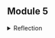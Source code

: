 ## Module 5

<details>
<summary>Reflection</summary>

### /all-student

#### Before

![all-student-before-gui](images/all-student-before-gui.jpg)
![all-student-before-cmd](images/all-student-before-cmd.jpg)
![all-student-before-profiler](images/all-student-before-profiler.jpg)

#### After

![all-student-after-gui](images/all-student-after-gui.jpg)
![all-student-after-cmd](images/all-student-after-cmd.jpg)
![all-student-after-profiler](images/all-student-after-profiler.jpg)

### /all-student-name

#### Before

![all-student-name-before-gui](images/all-student-name-before-gui.jpg)
![all-student-name-before-cmd](images/all-student-name-before-cmd.jpg)
![all-student-name-before-profiler](images/all-student-name-before-profiler.jpg)

#### After

![all-student-name-after-gui](images/all-student-name-after-gui.jpg)
![all-student-name-after-cmd](images/all-student-name-after-cmd.jpg)
![all-student-name-after-profiler](images/all-student-name-after-profiler.jpg)

### /highest-gpa

#### Before

![highest-gpa-before-gui](images/highest-gpa-before-gui.jpg)
![highest-gpa-before-cmd](images/highest-gpa-before-cmd.jpg)
![highest-gpa-before-profiler](images/highest-gpa-before-profiler.jpg)

#### After

![highest-gpa-after-gui](images/highest-gpa-after-gui.jpg)
![highest-gpa-after-cmd](images/highest-gpa-after-cmd.jpg)
![highest-gpa-after-profiler](images/highest-gpa-after-profiler.jpg)

Setelah dilakukan optimisasi pada kode, terjadi peningkatan performa pada setiap _method_. Peningkatan performa tersebut bervariasi antar _method_. Peningkatan tertinggi terjadi pada _method_ `getAllStudentsWithCourses` yang mencapai lebih dari 70% peningkatan performa.

---

1. What is the difference between the approach of performance testing with JMeter and profiling with IntelliJ Profiler in the context of optimizing application performance?

    Jmeter berguna untuk mengetes performa aplikasi secara keseluruhan. Jmeter dapat mesimulasikan ketika suatu _api_ diakses oleh banyak orang. Jmeter juga hanya memberikan informasi waktu dari awal _request_ dikirimkan hingga _response_ diterima. Di sisi lain, IntelliJ Profiler tidak mensimulasikan ketika _api_ diakses oleh banyak orang. Namun, IntelliJ Profiler dapat memberikan informasi yang lebih mendetail, seperti waktu spesifik dari setiap _method_ yang dipanggil untuk menyelesaikan suatu _request_.

2. How does the profiling process help you in identifying and understanding the weak points in your application?

    Profiler memberikan informasi yang mendetail mengenai seluruh proses yang terjadi untuk menyelesaikan suatu _request_. Terdapat informasi seperti _total time_ dan _cpu time_ dari setiap _method_ yang terlibat. Hal ini membantu saya dalam menemukan di bagian mana program memakan waktu paling banyak.

3. Do you think IntelliJ Profiler is effective in assisting you to analyze and identify _bottlenecks_ in your application code?

    Ya, IntelliJ Profiler sangat membantu saya dalam mengidentifikasi _bottlenecks_ pada aplikasi saya. Profiler sudah terintegrasi langsung pada IDE sehingga proses untuk melakukan _performance testing_ lebih cepat. Alat-alat yang disediakan oleh Profiler juga sudah sangat lengkap sehingga akan sangat membantu saya ketika mengidentifikasi _bottlenecks_.

4. What are the main challenges you face when conducting performance testing and profiling, and how do you overcome these challenges?

    Tantangan yang saya hadapi diantaranya adalah alat-alat untuk melakukan _performance testing_ dan _profiling_ belum pernah saya gunakan sebelumnya sehingga saya agak kesulitan dalam menggunakan alat-alat tersebut. Solusinya saya bertanya dulu kepada teman saya yang sudah lebih dulu mengerjakan tutorial ini. Selain itu, saya juga agak kurang yakin apakah _improvement_ yang saya lakukan ini sudah cukup baik atau masih bisa lebih baik lagi. Untuk mengatasi ini diperlukan latihan terus menerus hingga akhirnya terbiasa menuliskan kode secara efisien dan efektif.

5. What are the main benefits you gain from using IntelliJ Profiler for profiling your application code?

    Manfaat yang paling saya rasakan adalah saya mudah menemukan sumber masalah di kode saya. Profiler sudah mengurutkan setiap _method_ berdasarkan waktu eksekusinya. Hal ini membuat saya tidak perlu repot-repot lagi mencari _method_ mana yang paling bermasalah.

6. How do you handle situations where the results from profiling with IntelliJ Profiler are not entirely consistent with findings from performance testing using JMeter?

    Pertama, saya akan melakukan pengujian ulang karena bisa saja perbedaan hasil tersebut disebabkan oleh JIT compiler pada JVM yang belum optimal. Jika masih terdapat perbedaan yang besar, saya akan mengecek apakah terdapat perbedaan konfigurasi pada testing yang dijalankan oleh Profiler dan Jmeter.

7. What strategies do you implement in optimizing application code after analyzing results from performance testing and profiling? How do you ensure the changes you make do not affect the application's functionality?

    Setelah saya mendapatkan hasil analisis dari _performance testing_ dan _profiling_, saya akan mengganti kode yang ada pada _method_ yang bermasalah dengan kode yang lebih efisien, seperti mengganti struktur data dengan yang lebih efisien atau mengurangi kompleksitas algoritma. Setelah itu, saya akan melakukan testing, seperti unitTests dan functionalTests untuk memastikan perubahan yang dilakukan tidak mempengaruhi fungsionalitas aplikasi.

</details>
